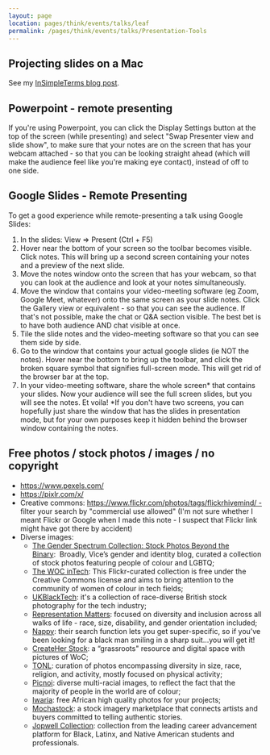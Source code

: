 ```yaml
---
layout: page
location: pages/think/events/talks/leaf
permalink: /pages/think/events/talks/Presentation-Tools
---
```


## Projecting slides on a Mac

See my [InSimpleTerms blog post](https://insimpleterms.blog/category/presenting).

## Powerpoint - remote presenting

If you're using Powerpoint, you can click the Display Settings button at the top of the screen (while presenting) and select "Swap Presenter view and slide show", to make sure that your notes are on the screen that has your webcam attached - so that you can be looking straight ahead (which will make the audience feel like you're making eye contact), instead of off to one side.

## Google Slides - Remote Presenting

To get a good experience while remote-presenting a talk using Google Slides:

1. In the slides: View => Present (Ctrl + F5)
2. Hover near the bottom of your screen so the toolbar becomes visible. Click notes. This will bring up a second screen containing your notes and a preview of the next slide.
3. Move the notes window onto the screen that has your webcam, so that you can look at the audience and look at your notes simultaneously.
4. Move the window that contains your video-meeting software (eg Zoom, Google Meet, whatever) onto the same screen as your slide notes. Click the Gallery view or equivalent - so that you can see the audience. If that's not possible, make the chat or Q&A section visible. The best bet is to have both audience AND chat visible at once. 
5. Tile the slide notes and the video-meeting software so that you can see them side by side.
6. Go to the window that contains your actual google slides (ie NOT the notes). Hover near the bottom to bring up the toolbar, and click the broken square symbol that signifies full-screen mode. This will get rid of the browser bar at the top.
7. In your video-meeting software, share the whole screen* that contains your slides. Now your audience will see the full screen slides, but you will see the notes. Et voila!
*If you don't have two screens, you can hopefully just share the window that has the slides in presentation mode, but for your own purposes keep it hidden behind the browser window containing the notes. 

## Free photos / stock photos / images / no copyright

- https://www.pexels.com/
- https://pixlr.com/x/
- Creative commons: https://www.flickr.com/photos/tags/flickrhivemind/ - filter your search by "commercial use allowed" (I'm not sure whether I meant Flickr or Google when I made this note - I suspect that Flickr link might have got there by accident)
- Diverse images:
	- [The Gender Spectrum Collection: Stock Photos Beyond the Binary](https://www.evernote.com/OutboundRedirect.action?dest=https%3A%2F%2Fbroadlygenderphotos.vice.com%2F):  Broadly, Vice’s gender and identity blog, curated a collection of stock photos featuring people of colour and LGBTQ;
	- [The WOC inTech](https://www.flickr.com/photos/wocintechchat/): This Flickr-curated collection is free under the Creative Commons license and aims to bring attention to the community of women of colour in tech fields;
	- [UKBlackTech](https://www.flickr.com/photos/wocintechchat/): it's a collection of race-diverse British stock photography for the tech industry;
	- [Representation Matters](https://www.flickr.com/photos/wocintechchat/): focused on diversity and inclusion across all walks of life - race, size, disability, and gender orientation included;
	- [Nappy](https://www.flickr.com/photos/wocintechchat/): their search function lets you get super-specific, so if you’ve been looking for a black man smiling in a sharp suit...you will get it!
	- [CreateHer Stock](https://www.flickr.com/photos/wocintechchat/): a “grassroots" resource and digital space with pictures of WoC;
	- [TONL](https://www.flickr.com/photos/wocintechchat/): curation of photos encompassing diversity in size, race, religion, and activity, mostly focused on physical activity;
	- [Picnoi](https://www.flickr.com/photos/wocintechchat/): diverse multi-racial images, to reflect the fact that the majority of people in the world are of colour;
	- [Iwaria](https://www.flickr.com/photos/wocintechchat/): free African high quality photos for your projects;
	- [Mochastock](https://www.flickr.com/photos/wocintechchat/): a stock imagery marketplace that connects artists and buyers committed to telling authentic stories.
	- [Jopwell Collection](https://www.flickr.com/photos/wocintechchat/): collection from the leading career advancement platform for Black, Latinx, and Native American students and professionals.